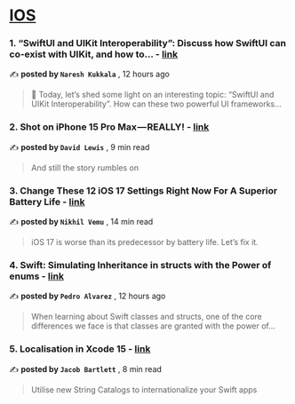 
<h1><a href=https://medium.com/tag/ios/recommended target="_blank" rel="noopener noreferrer">IOS</a></h1>
<h3>1. “SwiftUI and UIKit Interoperability”: Discuss how SwiftUI can co-exist with UIKit, and how to… - <a href=https://medium.com/@nareshkukkala/swiftui-and-uikit-interoperability-discuss-how-swiftui-can-co-exist-with-uikit-and-how-to-1431665da389?source=tag_recommended_feed---------0-84----------ios----------c78c52bb_3110_4f2f_85de_c109a2e24dbc------- target="_blank" rel="noopener noreferrer">link</a></h3>

✍️ **posted by `Naresh Kukkala`** <date> , 12 hours ago</date>

<blockquote>👋 Today, let’s shed some light on an interesting topic: “SwiftUI and UIKit Interoperability”. How can these two powerful UI frameworks…</blockquote>

<h3>2. Shot on iPhone 15 Pro Max — REALLY! - <a href=https://medium.com/macoclock/shot-on-iphone-15-pro-max-really-13d64e95d5c7?source=tag_recommended_feed---------1-107----------ios----------c78c52bb_3110_4f2f_85de_c109a2e24dbc------- target="_blank" rel="noopener noreferrer">link</a></h3>

✍️ **posted by `David Lewis`** <date> , 9 min read</date>

<blockquote>And still the story rumbles on</blockquote>

<h3>3. Change These 12 iOS 17 Settings Right Now For A Superior Battery Life - <a href=https://medium.com/macoclock/change-these-12-ios-17-settings-right-now-for-a-superior-battery-life-5f96024b1bbe?source=tag_recommended_feed---------2-85----------ios----------c78c52bb_3110_4f2f_85de_c109a2e24dbc------- target="_blank" rel="noopener noreferrer">link</a></h3>

✍️ **posted by `Nikhil Vemu`** <date> , 14 min read</date>

<blockquote>iOS 17 is worse than its predecessor by battery life. Let’s fix it.</blockquote>

<h3>4. Swift: Simulating Inheritance in structs with the Power of enums - <a href=https://medium.com/stackademic/swift-simulating-inheritance-in-structs-with-the-power-of-enums-3f967abad353?source=tag_recommended_feed---------3-84----------ios----------c78c52bb_3110_4f2f_85de_c109a2e24dbc------- target="_blank" rel="noopener noreferrer">link</a></h3>

✍️ **posted by `Pedro Alvarez`** <date> , 12 hours ago</date>

<blockquote>When learning about Swift classes and structs, one of the core differences we face is that classes are granted with the power of…</blockquote>

<h3>5. Localisation in Xcode 15 - <a href=https://medium.com/better-programming/localisation-in-xcode-15-5be52e97fff0?source=tag_recommended_feed---------4-107----------ios----------c78c52bb_3110_4f2f_85de_c109a2e24dbc------- target="_blank" rel="noopener noreferrer">link</a></h3>

✍️ **posted by `Jacob Bartlett`** <date> , 8 min read</date>

<blockquote>Utilise new String Catalogs to internationalize your Swift apps</blockquote>

